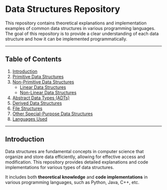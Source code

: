 # Data Structures Repository

This repository contains theoretical explanations and implementation examples of common data structures in various programming languages. The goal of this repository is to provide a clear understanding of each data structure and how it can be implemented programmatically.

---

## Table of Contents

1. [Introduction](#introduction)
2. [Primitive Data Structures](#primitive-data-structures)
3. [Non-Primitive Data Structures](#non-primitive-data-structures)
   - [Linear Data Structures](#linear-data-structures)
   - [Non-Linear Data Structures](#non-linear-data-structures)
4. [Abstract Data Types (ADTs)](#abstract-data-types-adts)
5. [Derived Data Structures](#derived-data-structures)
6. [File Structures](#file-structures)
7. [Other Special-Purpose Data Structures](#other-special-purpose-data-structures)
8. [Languages Used](#languages-used)

---

## Introduction

Data structures are fundamental concepts in computer science that organize and store data efficiently, allowing for effective access and modification. This repository provides detailed explanations and code implementations for various types of data structures. 

It includes both **theoretical knowledge** and **code implementations** in various programming languages, such as Python, Java, C++, etc.

